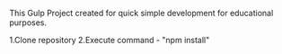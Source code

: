 This Gulp Project created for quick simple development for educational purposes.


1.Clone repository
2.Execute command - "npm install"